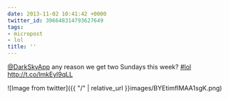 ```yaml
---
date: 2013-11-02 10:41:42 +0000
twitter_id: 396648314793627649
tags:
- micropost
- lol
title: ''
---
```


[@DarkSkyApp](https://twitter.com/DarkSkyApp) any reason we get two Sundays this week? [#lol](https://twitter.com/hashtag/lol) http://t.co/lmkEyl9qLL

![Image from twitter]({{ "/" | relative_url  }}images/BYEtimfIMAA1sgK.png)

